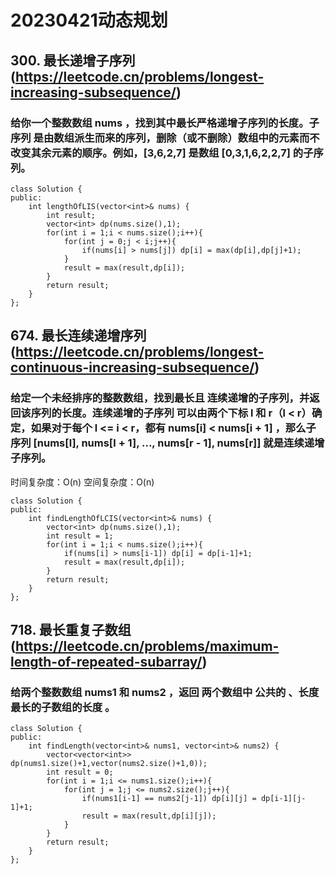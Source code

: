 # 20230421动态规划
## 300. 最长递增子序列(https://leetcode.cn/problems/longest-increasing-subsequence/)
### 给你一个整数数组 nums ，找到其中最长严格递增子序列的长度。子序列 是由数组派生而来的序列，删除（或不删除）数组中的元素而不改变其余元素的顺序。例如，[3,6,2,7] 是数组 [0,3,1,6,2,2,7] 的子序列。
```
class Solution {
public:
    int lengthOfLIS(vector<int>& nums) {
        int result;
        vector<int> dp(nums.size(),1);
        for(int i = 1;i < nums.size();i++){
            for(int j = 0;j < i;j++){
                if(nums[i] > nums[j]) dp[i] = max(dp[i],dp[j]+1);
            }
            result = max(result,dp[i]);
        }
        return result;
    }
};
```
## 674. 最长连续递增序列(https://leetcode.cn/problems/longest-continuous-increasing-subsequence/)
### 给定一个未经排序的整数数组，找到最长且 连续递增的子序列，并返回该序列的长度。连续递增的子序列 可以由两个下标 l 和 r（l < r）确定，如果对于每个 l <= i < r，都有 nums[i] < nums[i + 1] ，那么子序列 [nums[l], nums[l + 1], ..., nums[r - 1], nums[r]] 就是连续递增子序列。
时间复杂度：O(n)
空间复杂度：O(n)
```
class Solution {
public:
    int findLengthOfLCIS(vector<int>& nums) {
        vector<int> dp(nums.size(),1);
        int result = 1;
        for(int i = 1;i < nums.size();i++){
            if(nums[i] > nums[i-1]) dp[i] = dp[i-1]+1;
            result = max(result,dp[i]); 
        }
        return result;
    }
};
```
## 718. 最长重复子数组(https://leetcode.cn/problems/maximum-length-of-repeated-subarray/)
### 给两个整数数组 nums1 和 nums2 ，返回 两个数组中 公共的 、长度最长的子数组的长度 。
```
class Solution {
public:
    int findLength(vector<int>& nums1, vector<int>& nums2) {
        vector<vector<int>> dp(nums1.size()+1,vector(nums2.size()+1,0));
        int result = 0;
        for(int i = 1;i <= nums1.size();i++){
            for(int j = 1;j <= nums2.size();j++){
                if(nums1[i-1] == nums2[j-1]) dp[i][j] = dp[i-1][j-1]+1;
                result = max(result,dp[i][j]);
            }
        }
        return result;
    }
};
```